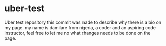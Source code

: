 # uber-test
Uber test repository
this commit was made to describe why there is a bio on my page.
my name is damilare from nigeria, a coder and an aspiring code instructor, feel free to let me no what changes needs to be done on the page.
